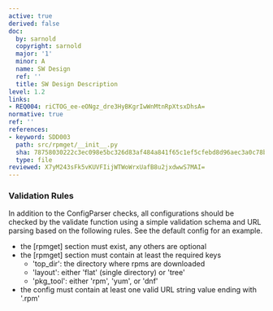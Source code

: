 ```yaml
---
active: true
derived: false
doc:
  by: sarnold
  copyright: sarnold
  major: '1'
  minor: A
  name: SW Design
  ref: ''
  title: SW Design Description
level: 1.2
links:
- REQ004: riCTOG_ee-eONgz_dre3HyBKgrIwWnMtnRpXtsxDhsA=
normative: true
ref: ''
references:
- keyword: SDD003
  path: src/rpmget/__init__.py
  sha: 78758030222c3ec098e5bc326d83af484a841f65c1ef5cfebd8d96aec3a0c78b
  type: file
reviewed: X7yM243sFk5vKUVFIijWTWoWrxUafB8u2jxdwwS7MAI=
---
```


### Validation Rules

In addition to the ConfigParser checks, all configurations should be checked
by the validate function using a simple validation schema and URL parsing
based on the following rules. See the default config for an example.

- the [rpmget] section must exist, any others are optional
- the [rpmget] section must contain at least the required keys
  - 'top_dir': the directory where rpms are downloaded
  - 'layout': either 'flat' (single directory) or 'tree'
  - 'pkg_tool': either 'rpm', 'yum', or 'dnf'
- the config must contain at least one valid URL string value ending with '.rpm'